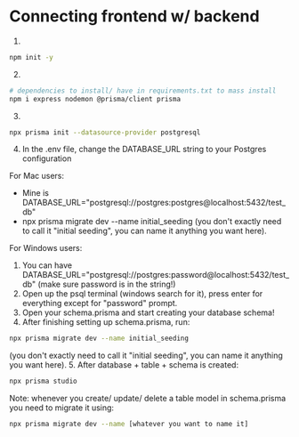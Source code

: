 # Connecting frontend w/ backend

1. 
```bash 
npm init -y
```
2. 
```bash
# dependencies to install/ have in requirements.txt to mass install
npm i express nodemon @prisma/client prisma
```
3. 
```bash
npx prisma init --datasource-provider postgresql
```
4. In the .env file, change the DATABASE_URL string to your Postgres configuration

For Mac users:
- Mine is DATABASE_URL="postgresql://postgres:postgres@localhost:5432/test_db"
- npx prisma migrate dev --name initial_seeding (you don't exactly need to call it "initial seeding", you can name it anything you want here).

For Windows users:
1. You can have DATABASE_URL="postgresql://postgres:password@localhost:5432/test_db" (make sure password is in the string!)
2. Open up the psql terminal (windows search for it), press enter for everything except for "password" prompt.
3. Open your schema.prisma and start creating your database schema!
4. After finishing setting up schema.prisma, run: 
```bash
npx prisma migrate dev --name initial_seeding
``` 
(you don't exactly need to call it "initial seeding", you can name it anything you want here).
5. After database + table + schema is created:
```bash
npx prisma studio
```

Note: whenever you create/ update/ delete a table model in schema.prisma you need to migrate it using:
```bash
npx prisma migrate dev --name [whatever you want to name it]
```